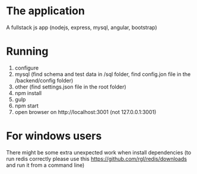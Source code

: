 # The application 
A fullstack js app (nodejs, express, mysql, angular, bootstrap)

# Running
1. configure
  1. mysql (find schema and test data in /sql folder, find config.jon file in the /backend/config folder)
  2. other (find settings.json file in the root folder)
2. npm install
3. gulp
4. npm start
5. open browser on http://localhost:3001 (not 127.0.0.1:3001)

# For windows users
There might be some extra unexpected work when install dependencies 
(to run redis correctly please use this https://github.com/rgl/redis/downloads and run it from a command line)
